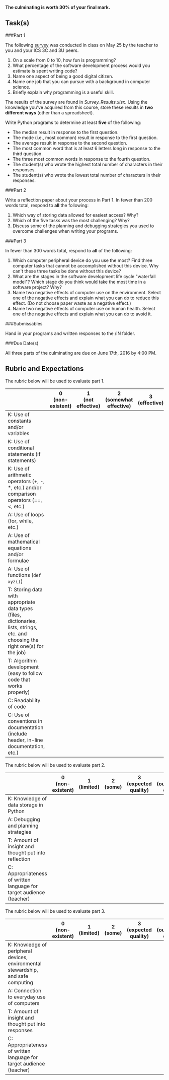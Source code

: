 **The culminating is worth 30% of your final mark.**

Task(s)
-------


###Part 1

The following [survey](http://goo.gl/forms/uIn1REwRkwb0nUft1) was conducted in class on May 25 by the teacher to you and your ICS 3C and 3U peers. 

  1. On a scale from 0 to 10, how fun is programming?
  2. What percentage of the software development process would you estimate is spent writing code?
  3. Name one aspect of being a good digital citizen.
  4. Name one job that you can pursue with a background in computer science.
  5. Briefly explain why programming is a useful skill.

The results of the survey are found in *Survey_Results.xlsx*. Using the knowledge you've acquired from this course, store these results in **two different ways** (other than a spreadsheet).

Write Python programs to determine at least **five** of the following:

* The median result in response to the first question.
* The mode (i.e., most common) result in response to the first question.
* The average result in response to the second question.
* The most common word that is at least 6 letters long in response to the third question.
* The three most common words in response to the fourth question.
* The student(s) who wrote the highest total number of characters in their responses.
* The student(s) who wrote the lowest total number of characters in their responses.


###Part 2


Write a reflection paper about your process in Part 1. In fewer than 200 words total, respond to **all** the following:

  1. Which way of storing data allowed for easiest access? Why?
  2. Which of the five tasks was the most challenging? Why?
  3. Discuss some of the planning and debugging strategies you used to overcome challenges when writing your programs.


###Part 3

In fewer than 300 words total, respond to **all** of the following:

  1. Which computer peripheral device do you use the most? Find three computer tasks that cannot be accomplished without this device. Why can't these three tasks be done without this device?
  2. What are the stages in the software development life cycle "waterfall model"? Which stage do you think would take the most time in a software project? Why?
  3. Name two negative effects of computer use on the environment. Select one of the negative effects and explain what you can do to reduce this effect. (Do not choose paper waste as a negative effect.)
  4. Name two negative effects of computer use on human health. Select one of the negative effects and explain what you can do to avoid it. 

	
###Submissables

Hand in your programs and written responses to the /IN folder.


###Due Date(s)

All three parts of the culminating are due on June 17th, 2016 by 4:00 PM.


Rubric and Expectations
-----------------------

The rubric below will be used to evaluate part 1.

| | 0 <br> (non-existent) | 1 <br> (not effective) | 2 <br> (somewhat effective) | 3 <br> (effective) | 4 <br> (very effective) |
| --- | --- | --- | --- | --- | --- |
| K: Use of constants and/or variables | | | | | |
| K: Use of conditional statements (if statements)  | | | | | |
| K: Use of arithmetic operators (+, -, *, etc.) and/or comparison operators (==, <, etc.) | | | | | |
| A: Use of loops (for, while, etc.) | | | | | |
| A: Use of mathematical equations and/or formulae | | | | | |
| A: Use of functions (```def xyz()```) | | | | | |
| T: Storing data with appropriate data types (files, dictionaries, lists, strings, etc. and choosing the right one(s) for the job) | | | | | |
| T: Algorithm development (easy to follow code that works properly) | | | | | |
| C: Readability of code | | | | | |
| C: Use of conventions in documentation (include header, in-line documentation, etc.) | | | | | |

The rubric below will be used to evaluate part 2.

| | 0 <br> (non-existent) | 1 <br> (limited) | 2 <br> (some) | 3 <br> (expected quality) | 4 <br> (outstanding quality) |
| --- | --- | --- | --- | --- | --- |
| K: Knowledge of data storage in Python | | | | | |
| A: Debugging and planning strategies | | | | | |
| T: Amount of insight and thought put into reflection | | | | | |
| C: Appropriateness of written language for target audience (teacher) | | | | | |

The rubric below will be used to evaluate part 3.

| | 0 <br> (non-existent) | 1 <br> (limited) | 2 <br> (some) | 3 <br> (expected quality) | 4 <br> (outstanding quality) |
| --- | --- | --- | --- | --- | --- |
| K: Knowledge of peripheral devices, environmental stewardship, and safe computing | | | | | |
| A: Connection to everyday use of computers | | | | | |
| T: Amount of insight and thought put into responses | | | | | |
| C: Appropriateness of written language for target audience (teacher) | | | | | |